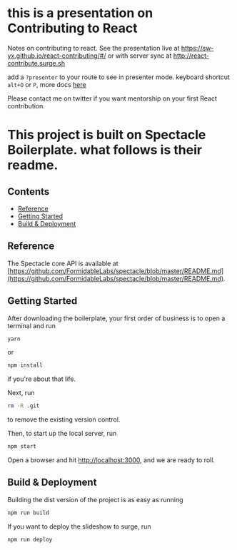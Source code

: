 # this is a presentation on Contributing to React

Notes on contributing to react. See the presentation live at <https://sw-yx.github.io/react-contributing/#/> or with server sync at <http://react-contribute.surge.sh>

add a `?presenter` to your route to see in presenter mode. keyboard shortcut `alt+O` or `P`, more docs [here](https://github.com/FormidableLabs/spectacle/blob/master/README.md#presenting)

Please contact me on twitter if you want mentorship on your first React contribution.

# This project is built on Spectacle Boilerplate. what follows is their readme.

## Contents

- [Reference](#reference)
- [Getting Started](#getting-started)
- [Build & Deployment](#build-deployment)

## Reference

The Spectacle core API is available at [https://github.com/FormidableLabs/spectacle/blob/master/README.md](https://github.com/FormidableLabs/spectacle/blob/master/README.md).

## Getting Started

After downloading the boilerplate, your first order of business is to open a terminal and run 
```bash
yarn
```
or 
```bash
npm install
```
if you're about that life.

Next, run 
```bash
rm -R .git
```
to remove the existing version control.

Then, to start up the local server, run
```bash
npm start
```

Open a browser and hit [http://localhost:3000](http://localhost:3000), and we are ready to roll.

## Build & Deployment

Building the dist version of the project is as easy as running
```bash
npm run build
```

If you want to deploy the slideshow to surge, run 
```bash
npm run deploy
```
